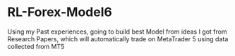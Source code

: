 # RL-Forex-Model6
Using my Past experiences, going to build best Model from ideas I got from Research Papers, which will automatically trade on MetaTrader 5 using data collected from MT5
